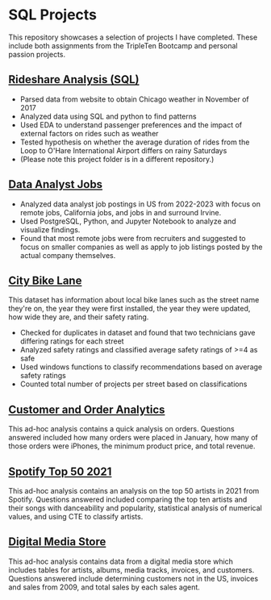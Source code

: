 # SQL Projects
This repository showcases a selection of projects I have completed. These include both assignments from the TripleTen Bootcamp and personal passion projects.

## [Rideshare Analysis (SQL)](https://github.com/L-michelle/Projects/tree/main/Rideshare%20Analysis%20(SQL))
* Parsed data from website to obtain Chicago weather in November of 2017
* Analyzed data using SQL and python to find patterns 
* Used EDA to understand passenger preferences and the impact of external factors on rides such as weather
* Tested hypothesis on whether the average duration of rides from the Loop to O'Hare International Airport differs on rainy Saturdays
* (Please note this project folder is in a different repository.)

## [Data Analyst Jobs](https://github.com/L-michelle/SQL-Projects/tree/main/Data%20Analysis%20Jobs)
* Analyzed data analyst job postings in US from 2022-2023 with focus on remote jobs, California jobs, and jobs in and surround Irvine.
* Used PostgreSQL, Python, and Jupyter Notebook to analyze and visualize findings.
* Found that most remote jobs were from recruiters and suggested to focus on smaller companies as well as apply to job listings posted by the actual company themselves.

## [City Bike Lane](https://github.com/L-michelle/SQL-Projects/tree/main/City%20Bike%20Lanes%20Analysis)
This dataset has information about local bike lanes such as the street name they're on, the year they were first installed, the year they were updated, how wide they are, and their safety rating.
* Checked for duplicates in dataset and found that two technicians gave differing ratings for each street
* Analyzed safety ratings and classified average safety ratings of >=4 as safe
* Used windows functions to classify recommendations based on average safety ratings
* Counted total number of projects per street based on classifications

## [Customer and Order Analytics](https://github.com/L-michelle/SQL-Projects/tree/main/Customer%20and%20Order%20Analysis) 
This ad-hoc analysis  contains a quick analysis on orders. Questions answered included how many orders were placed in January, how many of those orders were iPhones, the minimum product price, and total revenue. 

## [Spotify Top 50 2021](https://github.com/L-michelle/SQL-Projects/tree/main/Spotify%20Top%2050%20Analysis)
This ad-hoc analysis contains an analysis on the top 50 artists in 2021 from Spotify. Questions answered included comparing the top ten artists and their songs with danceability and popularity, statistical analysis of numerical values, and using CTE to classify artists. 

## [Digital Media Store](https://github.com/L-michelle/SQL-Projects/tree/main/Digital%20Media%20Store%20Analysis)
This ad-hoc analysis contains data from a digital media store which includes tables for artists, albums, media tracks, invoices, and customers. Questions answered include determining customers not in the US, invoices and sales from 2009, and total sales by each sales agent. 
